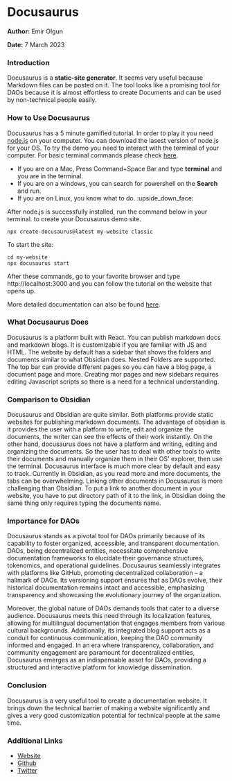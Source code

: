 # Docusaurus

**Author:** Emir Olgun

**Date:** 7 March 2023

### Introduction

Docusaurus is a **static-site generator**. It seems very useful because Markdown files can be posted on it. The tool looks like a promising tool for DAOs because it is almost effortless to create Documents and can be used by non-technical people easily.

### How to Use Docusaurus

Docusaurus has a 5 minute gamified tutorial. In order to play it you need [node.js](https://nodejs.org/en/download/) on your computer. You can download the lasest version of node.js for your OS. To try the demo you need to interact with the terminal of your computer. For basic terminal commands please check [here](https://www.techrepublic.com/article/16-terminal-commands-every-user-should-know/).

* If you are on a Mac, Press Command+Space Bar and type **terminal** and you are in the terminal.
* If you are on a windows, you can search for powershell on the **Search** and run.
* If you are on Linux, you know what to do. :upside\_down\_face:

After node.js is successfully installed, run the command below in your terminal. to create your Docusaurus demo site.

```
npx create-docusaurus@latest my-website classic
```

To start the site:

```
cd my-website
npx docusaurus start
```

After these commands, go to your favorite browser and type http://localhost:3000 and you can follow the tutorial on the website that opens up.

More detailed documentation can also be found [here](https://docusaurus.io/docs).

### What Docusaurus Does

Docusaurus is a platform built with React. You can publish markdown docs and markdown blogs. It is customizable if you are familiar with JS and HTML. The website by default has a sidebar that shows the folders and documents similar to what Obsidian does. Nested Folders are supported. The top bar can provide different pages so you can have a blog page, a document page and more. Creating mor pages and new sidebars requires editing Javascript scripts so there is a need for a technical understanding.

### Comparison to Obsidian

Docusaurus and Obsidian are quite similar. Both platforms provide static websites for publishing markdown documents. The advantage of obsidian is it provides the user with a platform to write, edit and organize the documents, the writer can see the effects of their work instantly. On the other hand, docusaurus does not have a platform and writing, editing and organizing the documents. So the user has to deal with other tools to write their documents and manually organize them in their OS' explorer, then use the terminal. Docusaurus interface is much more clear by default and easy to track. Currently in Obsidian, as you read more and more documents, the tabs can be overwhelming. Linking other documents in Docusaurus is more challenging than Obsidian. To put a link to another document in your website, you have to put directory path of it to the link, in Obsidian doing the same thing only requires typing the documents name.

### Importance for DAOs

Docusaurus stands as a pivotal tool for DAOs primarily because of its capability to foster organized, accessible, and transparent documentation. DAOs, being decentralized entities, necessitate comprehensive documentation frameworks to elucidate their governance structures, tokenomics, and operational guidelines. Docusaurus seamlessly integrates with platforms like GitHub, promoting decentralized collaboration – a hallmark of DAOs. Its versioning support ensures that as DAOs evolve, their historical documentation remains intact and accessible, emphasizing transparency and showcasing the evolutionary journey of the organization.

Moreover, the global nature of DAOs demands tools that cater to a diverse audience. Docusaurus meets this need through its localization features, allowing for multilingual documentation that engages members from various cultural backgrounds. Additionally, its integrated blog support acts as a conduit for continuous communication, keeping the DAO community informed and engaged. In an era where transparency, collaboration, and community engagement are paramount for decentralized entities, Docusaurus emerges as an indispensable asset for DAOs, providing a structured and interactive platform for knowledge dissemination.

### Conclusion

Docusaurus is a very useful tool to create a documentation website. It brings down the technical barrier of making a website significantly and gives a very good customization potential for technical people at the same time.

### Additional Links

* [Website](https://docusaurus.io)
* [Github](https://github.com/facebook/docusaurus)
* [Twitter](https://twitter.com/docusaurus)
